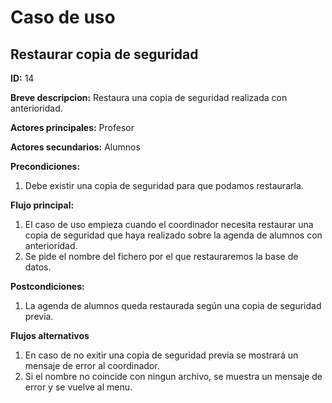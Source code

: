 # Caso de uso

## Restaurar copia de seguridad

**ID:** 14

**Breve descripcion:** Restaura una copia de seguridad realizada con anterioridad.

**Actores principales:** Profesor

**Actores secundarios:** Alumnos

**Precondiciones:**
1. Debe existir una copia de seguridad para que podamos restaurarla.

**Flujo principal:**
1. El caso de uso empieza cuando el coordinador necesita restaurar una copia de seguridad que haya realizado sobre la agenda de alumnos con anterioridad.
2. Se pide el nombre del fichero por el que restauraremos la base de datos.

**Postcondiciones:**
1. La agenda de alumnos queda restaurada según una copia de seguridad previa.

**Flujos alternativos**
1. En caso de no exitir una copia de seguridad previa se mostrará un mensaje de error al coordinador.
2. Si el nombre no coincide con ningun archivo, se muestra un mensaje de error y se vuelve al menu.
